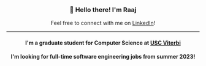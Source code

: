 <h3 align="center">👋 Hello there! I'm Raaj </h3>
<p align="center">
  Feel free to connect with me on <a href="https://www.linkedin.com/in/raaj-patil/">LinkedIn</a>!
</p>

---

<h4 align="center">I'm a graduate student for Computer Science at <a href="https://viterbischool.usc.edu/">USC Viterbi</a></h4>
<h4 align="center">I'm looking for full-time software engineering jobs from summer 2023!</h4>
